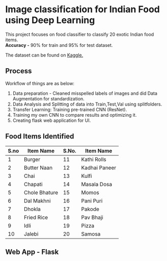 # Image classification for Indian Food using Deep Learning

This project focuses on food classifier to classify 20 exotic Indian food items.<br>
<b>Accuracy -</b> 90% for train and 95% for test dataset.

The dataset can be found on [Kaggle.](https://www.kaggle.com/l33tc0d3r/indian-food-classification/)

## Process

Workflow of things are as below:

1. Data preparation - Cleaned misspelled labels of images and did Data Augmentation for standardization. 
2. Data Analysis and Splitting of data into Train,Test,Val using splitfolders.
3. Transfer Learning: Training pre-trained CNN (ResNet).
4. Training my own CNN to compare results and optimizing it.
5. Creating flask web application for UI.

## Food Items Identified

| S.no | Item Name     | S.No. | Item Name     |
|------|---------------|-------|---------------| 
|  1   | Burger        | 11    | Kathi Rolls   |
|  2   | Butter Naan   | 12    | Kadhai Paneer |
|  3   | Chai          | 13    | Kulfi         |
|  4   | Chapati       | 14    | Masala Dosa   |
|  5   | Chole Bhature | 15    | Momos         |
|  6   | Dal Makhni    | 16    | Pani Puri     |
|  7   | Dhokla        | 17    | Pakode        |
|  8   | Fried Rice    | 18    | Pav Bhaji     |
|  9   | Idli          | 19    | Pizza         |
|  10  | Jalebi        | 20    | Samosa        |

## Web App - Flask
